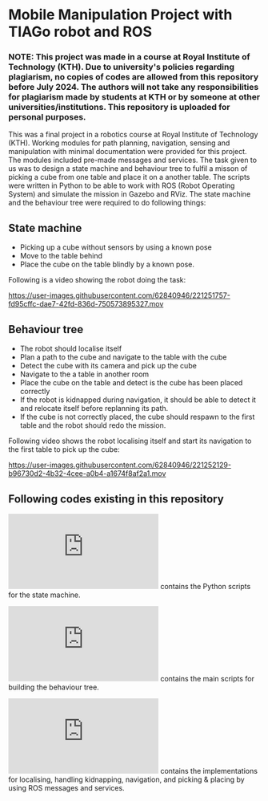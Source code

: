 # Mobile Manipulation Project with TIAGo robot and ROS
### NOTE: This project was made in a course at Royal Institute of Technology (KTH). Due to university's policies regarding plagiarism, no copies of codes are allowed from this repository before July 2024. The authors will not take any responsibilities for plagiarism made by students at KTH or by someone at other universities/institutions. This repository is uploaded for personal purposes. 

This was a final project in a robotics course at Royal Institute of Technology (KTH). Working modules for path planning, navigation, sensing and manipulation with minimal documentation
were provided for this project. The modules included pre-made messages and services.
The task given to us was to design a state machine and behaviour tree to fulfil a misson of picking a cube from one table and place it on a another table.
The scripts were written in Python to be able to work with ROS (Robot Operating System) and simulate the mission in Gazebo and RViz. The state machine and the behaviour 
tree were required to do following things:

## State machine
* Picking up a cube without sensors by using a known pose
* Move to the table behind
* Place the cube on the table blindly by a known pose.

Following is a video showing the robot doing the task:

https://user-images.githubusercontent.com/62840946/221251757-fd95cffc-dae7-42fd-836d-750573895327.mov


## Behaviour tree
* The robot should localise itself
* Plan a path to the cube and navigate to the table with the cube
* Detect the cube with its camera and pick up the cube
* Navigate to the a table in another room
* Place the cube on the table and detect is the cube has been placed correctly
* If the robot is kidnapped during navigation, it should be able to detect it and relocate itself before replanning its path.
* If the cube is not correctly placed, the cube should respawn to the first table and the robot should redo the mission.

Following video shows the robot localising itself and start its navigation to the first table to pick up the cube:

https://user-images.githubusercontent.com/62840946/221252129-b96730d2-4b32-4cee-a0b4-a1674f8af2a1.mov

## Following codes existing in this repository
![sm_students.py](https://github.com/tawsiislam/Mobile_Manipulation_Project/blob/main/sm_students.py) contains the Python scripts for the state machine.

![bt_students.py](https://github.com/tawsiislam/Mobile_Manipulation_Project/blob/main/bt_students.py) contains the main scripts for building the behaviour tree.

![behaviours_student.py](https://github.com/tawsiislam/Mobile_Manipulation_Project/blob/main/behaviours_student.py) contains the implementations for localising, handling 
kidnapping, navigation, and picking & placing by using ROS messages and services.
